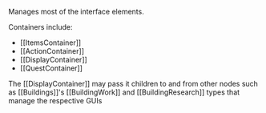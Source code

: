 Manages most of the interface elements.

Containers include:
  - [[ItemsContainer]]
  - [[ActionContainer]]
  - [[DisplayContainer]]
  - [[QuestContainer]]

The [[DisplayContainer]] may pass it children to and from other nodes such as [[Buildings]]'s [[BuildingWork]] and [[BuildingResearch]] types that manage the respective GUIs